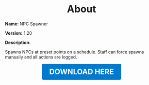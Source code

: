 <h1 style="text-align:center; font-size:2rem; font-weight:bold;">About</h1>

**Name:**
NPC Spawner

**Version:**
1.20

**Description:**

Spawns NPCs at preset points on a schedule. Staff can force spawns manually and all actions are logged.




<p align="center"><a href="https://github.com/LiliaFramework/Modules/raw/refs/heads/gh-pages/npcspawner.zip" style="display:inline-block;padding:12px 24px;font-size:1.5rem;font-weight:bold;text-decoration:none;color:#fff;background-color:var(--md-primary-fg-color,#007acc);border-radius:4px;">DOWNLOAD HERE</a></p>